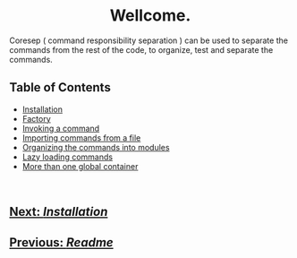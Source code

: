 <h1 align="center">
   <b>
        Wellcome.
   </b>
</h1>

Coresep ( command responsibility separation ) can be used to separate the commands from the rest of the code, to organize, test and separate the commands.

## Table of Contents

- [Installation](installation.md)
- [Factory](factory.md)
- [Invoking a command](invoking-command.md)
- [Importing commands from a file](exporting-commands.md)
- [Organizing the commands into modules](modules.md)
- [Lazy loading commands](lazy-loading-commands.md)
- [More than one global container](more-containers.md)

<br />

<div>
   <h2><a href="./installation.md">   
      Next: <i>Installation</i>
   </a></h2>
   
</div>

<div>
   <h2><a href="../README.md">   
      Previous: <i>Readme</i>
   </a></h2>
</div>
